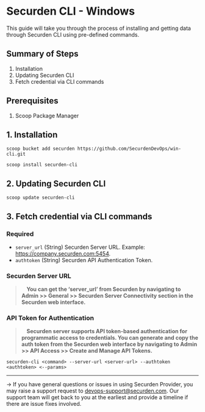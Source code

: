 # Securden CLI - Windows

This guide will take you through the process of installing and getting data through Securden CLI using pre-defined commands. 

## Summary of Steps

1. Installation
2. Updating Securden CLI
3. Fetch credential via CLI commands

## Prerequisites 

1. Scoop Package Manager

## 1. Installation

```hcl
scoop bucket add securden https://github.com/SecurdenDevOps/win-cli.git
```

```hcl
scoop install securden-cli
```

## 2. Updating Securden CLI

```hcl
scoop update securden-cli
```
## 3. Fetch credential via CLI commands

### Required

- `server_url` (String) Securden Server URL. Example: https://company.securden.com:5454.
- `authtoken` (String) Securden API Authentication Token.

### Securden Server URL

> **&nbsp;&nbsp;&nbsp;&nbsp;You can get the ‘server_url’ from Securden by navigating to Admin >> General >> Securden Server Connectivity section in the Securden web interface.**

### API Token for Authentication

> **&nbsp;&nbsp;&nbsp;&nbsp;Securden server supports API token-based authentication for programmatic access to credentials. You can generate and copy the auth token from the Securden web interface by navigating to Admin >> API Access >> Create and Manage API Tokens.**

```hcl
securden-cli <command> --server-url <server-url> --authtoken <authtoken> <--params> 
```

---
-> If you have general questions or issues in using Securden Provider, you may raise a support request to devops-support@securden.com. Our support team will get back to you at the earliest and provide a timeline if there are issue fixes involved.